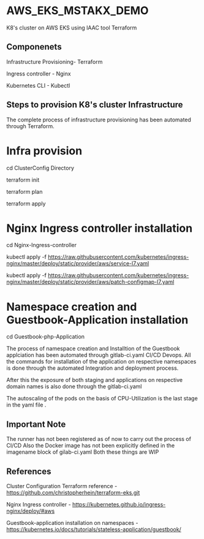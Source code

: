 # AWS_EKS_MSTAKX_DEMO
K8's cluster on AWS EKS using IAAC tool Terraform

## Componenets
Infrastructure Provisioning- Terraform

Ingress controller - Nginx

Kubernetes CLI - Kubectl

## Steps to provision K8's cluster Infrastructure
The complete process of infrastructure provisioning has been automated through Terraform.
# Infra provision
cd ClusterConfig Directory 

terraform init

terraform plan

terraform apply

# Nginx Ingress controller installation
cd Nginx-Ingress-controller

kubectl apply -f https://raw.githubusercontent.com/kubernetes/ingress-nginx/master/deploy/static/provider/aws/service-l7.yaml

kubectl apply -f https://raw.githubusercontent.com/kubernetes/ingress-nginx/master/deploy/static/provider/aws/patch-configmap-l7.yaml

# Namespace creation and Guestbook-Application installation
cd Guestbook-php-Application

The process of namespace creation and Installtion of the Guestbook applciation has been automated through gitlab-ci.yaml CI/CD Devops.
All the commands for installation of the application on respective namespaces is done through the automated Integration and deployment process.

After this the exposure of both staging and applications  on respective domain names is also done through the gitlab-ci.yaml

The autoscaling of the pods on the basis of CPU-Utilization is the last stage in the yaml file .

## Important Note
The runner has not been registered as of now to carry out the process of CI/CD 
Also the Docker image has not been explicitly defined in the imagename block of gilab-ci.yaml
Both these things are WIP

## References 
Cluster Configuration Terraform reference - https://github.com/christopherhein/terraform-eks.git

Nginx Ingress controller - https://kubernetes.github.io/ingress-nginx/deploy/#aws

Guestbook-application installation on namespaces - https://kubernetes.io/docs/tutorials/stateless-application/guestbook/


